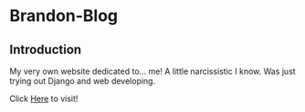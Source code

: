 # Brandon-Blog

## Introduction ##
My very own website dedicated to... me! A little narcissistic I know. Was just trying out Django and web developing.

Click [Here](http://brandonduongtupy.pythonanywhere.com/) to visit!